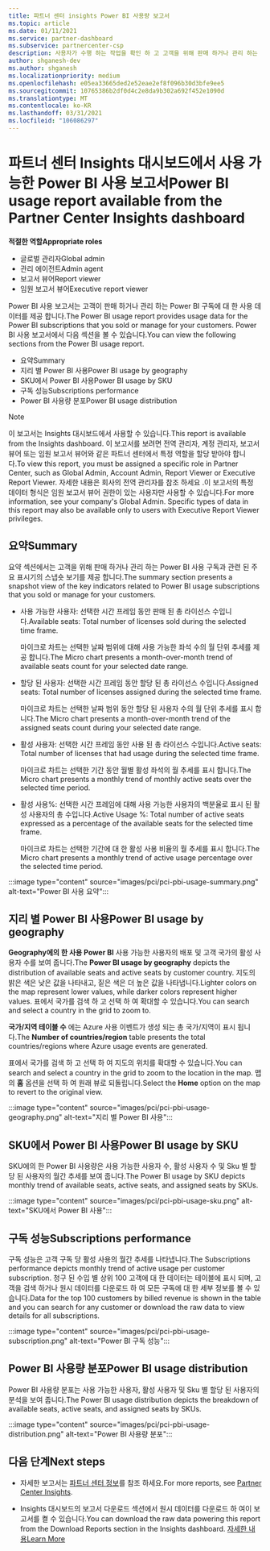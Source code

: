 ```yaml
---
title: 파트너 센터 insights Power BI 사용량 보고서
ms.topic: article
ms.date: 01/11/2021
ms.service: partner-dashboard
ms.subservice: partnercenter-csp
description: 사용자가 수행 하는 작업을 확인 하 고 고객을 위해 판매 하거나 관리 하는 Power BI 구독의 사용과 관련 하 여 개선할 수 있는 위치를 확인 합니다.
author: shganesh-dev
ms.author: shganesh
ms.localizationpriority: medium
ms.openlocfilehash: e05ea33665ded2e52eae2ef8f096b30d3bfe9ee5
ms.sourcegitcommit: 10765386b2df0d4c2e8da9b302a692f452e1090d
ms.translationtype: MT
ms.contentlocale: ko-KR
ms.lasthandoff: 03/31/2021
ms.locfileid: "106086297"
---
```

# <a name="power-bi-usage-report-available-from-the-partner-center-insights-dashboard"></a><span data-ttu-id="fde8d-103">파트너 센터 Insights 대시보드에서 사용 가능한 Power BI 사용 보고서</span><span class="sxs-lookup"><span data-stu-id="fde8d-103">Power BI usage report available from the Partner Center Insights dashboard</span></span>

<span data-ttu-id="fde8d-104">**적절한 역할**</span><span class="sxs-lookup"><span data-stu-id="fde8d-104">**Appropriate roles**</span></span>

- <span data-ttu-id="fde8d-105">글로벌 관리자</span><span class="sxs-lookup"><span data-stu-id="fde8d-105">Global admin</span></span>
- <span data-ttu-id="fde8d-106">관리 에이전트</span><span class="sxs-lookup"><span data-stu-id="fde8d-106">Admin agent</span></span>
- <span data-ttu-id="fde8d-107">보고서 뷰어</span><span class="sxs-lookup"><span data-stu-id="fde8d-107">Report viewer</span></span>
- <span data-ttu-id="fde8d-108">임원 보고서 뷰어</span><span class="sxs-lookup"><span data-stu-id="fde8d-108">Executive report viewer</span></span>

<span data-ttu-id="fde8d-109">Power BI 사용 보고서는 고객이 판매 하거나 관리 하는 Power BI 구독에 대 한 사용 데이터를 제공 합니다.</span><span class="sxs-lookup"><span data-stu-id="fde8d-109">The Power BI usage report provides usage data for the Power BI subscriptions that you sold or manage for your customers.</span></span> <span data-ttu-id="fde8d-110">Power BI 사용 보고서에서 다음 섹션을 볼 수 있습니다.</span><span class="sxs-lookup"><span data-stu-id="fde8d-110">You can view the following sections from the Power BI usage report.</span></span>

- <span data-ttu-id="fde8d-111">요약</span><span class="sxs-lookup"><span data-stu-id="fde8d-111">Summary</span></span>
- <span data-ttu-id="fde8d-112">지리 별 Power BI 사용</span><span class="sxs-lookup"><span data-stu-id="fde8d-112">Power BI usage by geography</span></span>
- <span data-ttu-id="fde8d-113">SKU에서 Power BI 사용</span><span class="sxs-lookup"><span data-stu-id="fde8d-113">Power BI usage by SKU</span></span>
- <span data-ttu-id="fde8d-114">구독 성능</span><span class="sxs-lookup"><span data-stu-id="fde8d-114">Subscriptions performance</span></span>
- <span data-ttu-id="fde8d-115">Power BI 사용량 분포</span><span class="sxs-lookup"><span data-stu-id="fde8d-115">Power BI usage distribution</span></span>

 > [!NOTE]
 > <span data-ttu-id="fde8d-116">이 보고서는 Insights 대시보드에서 사용할 수 있습니다.</span><span class="sxs-lookup"><span data-stu-id="fde8d-116">This report is available from the Insights dashboard.</span></span> <span data-ttu-id="fde8d-117">이 보고서를 보려면 전역 관리자, 계정 관리자, 보고서 뷰어 또는 임원 보고서 뷰어와 같은 파트너 센터에서 특정 역할을 할당 받아야 합니다.</span><span class="sxs-lookup"><span data-stu-id="fde8d-117">To view this report, you must be assigned a specific role in Partner Center, such as Global Admin, Account Admin, Report Viewer or Executive Report Viewer.</span></span> <span data-ttu-id="fde8d-118">자세한 내용은 회사의 전역 관리자를 참조 하세요 .이 보고서의 특정 데이터 형식은 임원 보고서 뷰어 권한이 있는 사용자만 사용할 수 있습니다.</span><span class="sxs-lookup"><span data-stu-id="fde8d-118">For more information, see your company's Global Admin. Specific types of data in this report may also be available only to users with Executive Report Viewer privileges.</span></span>

## <a name="summary"></a><span data-ttu-id="fde8d-119">요약</span><span class="sxs-lookup"><span data-stu-id="fde8d-119">Summary</span></span>

<span data-ttu-id="fde8d-120">요약 섹션에서는 고객을 위해 판매 하거나 관리 하는 Power BI 사용 구독과 관련 된 주요 표시기의 스냅숏 보기를 제공 합니다.</span><span class="sxs-lookup"><span data-stu-id="fde8d-120">The summary section presents a snapshot view of the key indicators related to Power BI usage subscriptions that you sold or manage for your customers.</span></span> 

- <span data-ttu-id="fde8d-121">사용 가능한 사용자: 선택한 시간 프레임 동안 판매 된 총 라이선스 수입니다.</span><span class="sxs-lookup"><span data-stu-id="fde8d-121">Available seats: Total number of licenses sold during the selected time frame.</span></span>

   <span data-ttu-id="fde8d-122">마이크로 차트는 선택한 날짜 범위에 대해 사용 가능한 좌석 수의 월 단위 추세를 제공 합니다.</span><span class="sxs-lookup"><span data-stu-id="fde8d-122">The Micro chart presents a month-over-month trend of available seats count for your selected date range.</span></span>

- <span data-ttu-id="fde8d-123">할당 된 사용자: 선택한 시간 프레임 동안 할당 된 총 라이선스 수입니다.</span><span class="sxs-lookup"><span data-stu-id="fde8d-123">Assigned seats: Total number of licenses assigned during the selected time frame.</span></span>

   <span data-ttu-id="fde8d-124">마이크로 차트는 선택한 날짜 범위 동안 할당 된 사용자 수의 월 단위 추세를 표시 합니다.</span><span class="sxs-lookup"><span data-stu-id="fde8d-124">The Micro chart presents a month-over-month trend of the assigned seats count during your selected date range.</span></span>

- <span data-ttu-id="fde8d-125">활성 사용자: 선택한 시간 프레임 동안 사용 된 총 라이선스 수입니다.</span><span class="sxs-lookup"><span data-stu-id="fde8d-125">Active seats: Total number of licenses that had usage during the selected time frame.</span></span> 

   <span data-ttu-id="fde8d-126">마이크로 차트는 선택한 기간 동안 월별 활성 좌석의 월 추세를 표시 합니다.</span><span class="sxs-lookup"><span data-stu-id="fde8d-126">The Micro chart presents a monthly trend of monthly active seats over the selected time period.</span></span>

- <span data-ttu-id="fde8d-127">활성 사용%: 선택한 시간 프레임에 대해 사용 가능한 사용자의 백분율로 표시 된 활성 사용자의 총 수입니다.</span><span class="sxs-lookup"><span data-stu-id="fde8d-127">Active Usage %: Total number of active seats expressed as a percentage of the available seats for the selected time frame.</span></span> 

   <span data-ttu-id="fde8d-128">마이크로 차트는 선택한 기간에 대 한 활성 사용 비율의 월 추세를 표시 합니다.</span><span class="sxs-lookup"><span data-stu-id="fde8d-128">The Micro chart presents a monthly trend of active usage percentage over the selected time period.</span></span>

:::image type="content" source="images/pci/pci-pbi-usage-summary.png" alt-text="Power BI 사용 요약":::

## <a name="power-bi-usage-by-geography"></a><span data-ttu-id="fde8d-130">지리 별 Power BI 사용</span><span class="sxs-lookup"><span data-stu-id="fde8d-130">Power BI usage by geography</span></span>

<span data-ttu-id="fde8d-131">**Geography에의 한 사용 Power BI** 사용 가능한 사용자의 배포 및 고객 국가의 활성 사용자 수를 보여 줍니다.</span><span class="sxs-lookup"><span data-stu-id="fde8d-131">The **Power BI usage by geography** depicts the distribution of available seats and active seats by customer country.</span></span> <span data-ttu-id="fde8d-132">지도의 밝은 색은 낮은 값을 나타내고, 짙은 색은 더 높은 값을 나타냅니다.</span><span class="sxs-lookup"><span data-stu-id="fde8d-132">Lighter colors on the map represent lower values, while darker colors represent higher values.</span></span> <span data-ttu-id="fde8d-133">표에서 국가를 검색 하 고 선택 하 여 확대할 수 있습니다.</span><span class="sxs-lookup"><span data-stu-id="fde8d-133">You can search and select a country in the grid to zoom to.</span></span>

<span data-ttu-id="fde8d-134">**국가/지역 테이블 수** 에는 Azure 사용 이벤트가 생성 되는 총 국가/지역이 표시 됩니다.</span><span class="sxs-lookup"><span data-stu-id="fde8d-134">The **Number of countries/region** table presents the total countries/regions where Azure usage events are generated.</span></span>

<span data-ttu-id="fde8d-135">표에서 국가를 검색 하 고 선택 하 여 지도의 위치를 확대할 수 있습니다.</span><span class="sxs-lookup"><span data-stu-id="fde8d-135">You can search and select a country in the grid to zoom to the location in the map.</span></span> <span data-ttu-id="fde8d-136">맵의 **홈** 옵션을 선택 하 여 원래 뷰로 되돌립니다.</span><span class="sxs-lookup"><span data-stu-id="fde8d-136">Select the **Home** option on the map to revert to the original view.</span></span>

:::image type="content" source="images/pci/pci-pbi-usage-geography.png" alt-text="지리 별 Power BI 사용":::

## <a name="power-bi-usage-by-sku"></a><span data-ttu-id="fde8d-138">SKU에서 Power BI 사용</span><span class="sxs-lookup"><span data-stu-id="fde8d-138">Power BI usage by SKU</span></span>

<span data-ttu-id="fde8d-139">SKU에의 한 Power BI 사용량은 사용 가능한 사용자 수, 활성 사용자 수 및 Sku 별 할당 된 사용자의 월간 추세를 보여 줍니다.</span><span class="sxs-lookup"><span data-stu-id="fde8d-139">The Power BI usage by SKU depicts monthly trend of available seats, active seats, and assigned seats by SKUs.</span></span>

:::image type="content" source="images/pci/pci-pbi-usage-sku.png" alt-text="SKU에서 Power BI 사용":::

## <a name="subscriptions-performance"></a><span data-ttu-id="fde8d-141">구독 성능</span><span class="sxs-lookup"><span data-stu-id="fde8d-141">Subscriptions performance</span></span>

<span data-ttu-id="fde8d-142">구독 성능은 고객 구독 당 활성 사용의 월간 추세를 나타냅니다.</span><span class="sxs-lookup"><span data-stu-id="fde8d-142">The Subscriptions performance depicts monthly trend of active usage per customer subscription.</span></span> <span data-ttu-id="fde8d-143">청구 된 수입 별 상위 100 고객에 대 한 데이터는 테이블에 표시 되며, 고객을 검색 하거나 원시 데이터를 다운로드 하 여 모든 구독에 대 한 세부 정보를 볼 수 있습니다.</span><span class="sxs-lookup"><span data-stu-id="fde8d-143">Data for the top 100 customers by billed revenue is shown in the table and you can search for any customer or download the raw data to view details for all subscriptions.</span></span>

:::image type="content" source="images/pci/pci-pbi-usage-subscription.png" alt-text="Power BI 구독 성능":::

## <a name="power-bi-usage-distribution"></a><span data-ttu-id="fde8d-145">Power BI 사용량 분포</span><span class="sxs-lookup"><span data-stu-id="fde8d-145">Power BI usage distribution</span></span>

<span data-ttu-id="fde8d-146">Power BI 사용량 분포는 사용 가능한 사용자, 활성 사용자 및 Sku 별 할당 된 사용자의 분석을 보여 줍니다.</span><span class="sxs-lookup"><span data-stu-id="fde8d-146">The Power BI usage distribution depicts the breakdown of available seats, active seats, and assigned seats by SKUs.</span></span>

:::image type="content" source="images/pci/pci-pbi-usage-distribution.png" alt-text="Power BI 사용량 분포":::

## <a name="next-steps"></a><span data-ttu-id="fde8d-148">다음 단계</span><span class="sxs-lookup"><span data-stu-id="fde8d-148">Next steps</span></span>

- <span data-ttu-id="fde8d-149">자세한 보고서는 [파트너 센터 정보](partner-center-insights.md)를 참조 하세요.</span><span class="sxs-lookup"><span data-stu-id="fde8d-149">For more reports, see [Partner Center Insights](partner-center-insights.md).</span></span>

- <span data-ttu-id="fde8d-150">Insights 대시보드의 보고서 다운로드 섹션에서 원시 데이터를 다운로드 하 여이 보고서를 켤 수 있습니다.</span><span class="sxs-lookup"><span data-stu-id="fde8d-150">You can download the raw data powering this report from the Download Reports section in the Insights dashboard.</span></span> [<span data-ttu-id="fde8d-151">자세한 내용</span><span class="sxs-lookup"><span data-stu-id="fde8d-151">Learn More</span></span>](pci-download-reports.md) 
